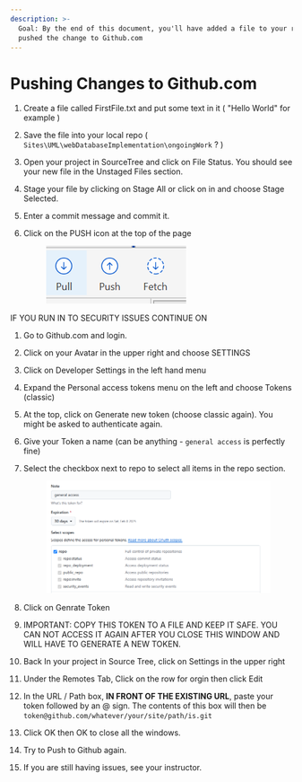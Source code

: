 ```yaml
---
description: >-
  Goal: By the end of this document, you'll have added a file to your repo and
  pushed the change to Github.com
---
```


# Pushing Changes to Github.com

1. Create a file called FirstFile.txt and put some text in it ( "Hello World" for example )
2. Save the file into your local repo ( `Sites\UML\webDatabaseImplementation\ongoingWork` ? )
3. Open your project in SourceTree and click on File Status. You should see your new file in the Unstaged Files section.&#x20;
4. Stage your file by clicking on Stage All or click on in and choose Stage Selected.
5. Enter a commit message and commit it.&#x20;
6.  Click on the PUSH icon at the top of the page&#x20;

    <figure><img src="../../.gitbook/assets/image (5).png" alt=""><figcaption></figcaption></figure>



IF YOU RUN IN TO SECURITY ISSUES CONTINUE ON

1. Go to Github.com and login.&#x20;
2. Click on your Avatar in the upper right and choose SETTINGS
3. Click on Developer Settings in the left hand menu
4. Expand the Personal access tokens menu on the left and choose Tokens (classic)
5. At the top, click on Generate new token (choose classic again). You might be asked to authenticate again.
6. Give your Token a name (can be anything - `general access` is perfectly fine)
7.  Select the checkbox next to repo to select all items in the repo section.&#x20;

    <figure><img src="../../.gitbook/assets/image (6).png" alt=""><figcaption></figcaption></figure>
8. Click on Genrate Token
9. IMPORTANT: COPY THIS TOKEN TO A FILE AND KEEP IT SAFE. YOU CAN NOT ACCESS IT AGAIN AFTER YOU CLOSE THIS WINDOW AND WILL HAVE TO GENERATE A NEW TOKEN.&#x20;
10. Back In your project in Source Tree, click on Settings in the upper right
11. Under the Remotes Tab, Click on the row for orgin then click Edit
12. In the URL / Path box, **IN FRONT OF THE EXISTING URL**, paste your token followed by an @ sign. The contents of this box will then be `token@github.com/whatever/your/site/path/is.git`
13. Click OK then OK to close all the windows.
14. Try to Push to Github again.&#x20;
15. If you are still having issues, see your instructor.&#x20;
